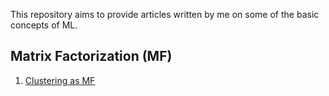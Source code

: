 This repository aims to provide articles written by me on some of the basic concepts of ML.

## Matrix Factorization (MF)
1. [Clustering as MF](https://medium.com/@suhaskvaithal/clustering-as-matrix-factorization-65b871cf2ab9)
